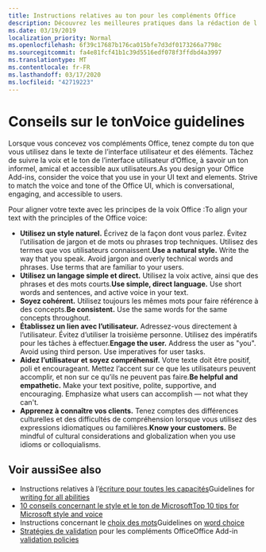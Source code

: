 ```yaml
---
title: Instructions relatives au ton pour les compléments Office
description: Découvrez les meilleures pratiques dans la rédaction de l’aide de l’utilisateur et d’autres chaînes pour les compléments Office.
ms.date: 03/19/2019
localization_priority: Normal
ms.openlocfilehash: 6f39c17687b176ca015bfe7d3df0173266a7798c
ms.sourcegitcommit: fa4e81fcf41b1c39d5516edf078f3ffdbd4a3997
ms.translationtype: MT
ms.contentlocale: fr-FR
ms.lasthandoff: 03/17/2020
ms.locfileid: "42719223"
---
```

# <a name="voice-guidelines"></a><span data-ttu-id="ed994-103">Conseils sur le ton</span><span class="sxs-lookup"><span data-stu-id="ed994-103">Voice guidelines</span></span>

<span data-ttu-id="ed994-p101">Lorsque vous concevez vos compléments Office, tenez compte du ton que vous utilisez dans le texte de l’interface utilisateur et des éléments. Tâchez de suivre la voix et le ton de l’interface utilisateur d’Office, à savoir un ton informel, amical et accessible aux utilisateurs.</span><span class="sxs-lookup"><span data-stu-id="ed994-p101">As you design your Office Add-ins, consider the voice that you use in your UI text and elements. Strive to match the voice and tone of the Office UI, which is conversational, engaging, and accessible to users.</span></span> 

<span data-ttu-id="ed994-106">Pour aligner votre texte avec les principes de la voix Office :</span><span class="sxs-lookup"><span data-stu-id="ed994-106">To align your text with the principles of the Office voice:</span></span>

- <span data-ttu-id="ed994-p102">**Utilisez un style naturel.** Écrivez de la façon dont vous parlez. Évitez l’utilisation de jargon et de mots ou phrases trop techniques. Utilisez des termes que vos utilisateurs connaissent.</span><span class="sxs-lookup"><span data-stu-id="ed994-p102">**Use a natural style.** Write the way that you speak. Avoid jargon and overly technical words and phrases. Use terms that are familiar to your users.</span></span>
- <span data-ttu-id="ed994-p103">**Utilisez un langage simple et direct.** Utilisez la voix active, ainsi que des phrases et des mots courts.</span><span class="sxs-lookup"><span data-stu-id="ed994-p103">**Use simple, direct language.** Use short words and sentences, and active voice in your text.</span></span>
- <span data-ttu-id="ed994-p104">**Soyez cohérent.** Utilisez toujours les mêmes mots pour faire référence à des concepts.</span><span class="sxs-lookup"><span data-stu-id="ed994-p104">**Be consistent.** Use the same words for the same concepts throughout.</span></span>
- <span data-ttu-id="ed994-p105">**Établissez un lien avec l’utilisateur.** Adressez-vous directement à l’utilisateur. Évitez d’utiliser la troisième personne. Utilisez des impératifs pour les tâches à effectuer.</span><span class="sxs-lookup"><span data-stu-id="ed994-p105">**Engage the user.** Address the user as "you". Avoid using third person. Use imperatives for user tasks.</span></span>
- <span data-ttu-id="ed994-p106">**Aidez l’utilisateur et soyez compréhensif.** Votre texte doit être positif, poli et encourageant. Mettez l’accent sur ce que les utilisateurs peuvent accomplir, et non sur ce qu’ils ne peuvent pas faire.</span><span class="sxs-lookup"><span data-stu-id="ed994-p106">**Be helpful and empathetic.** Make your text positive, polite, supportive, and encouraging. Emphasize what users can accomplish ― not what they can't.</span></span>
- <span data-ttu-id="ed994-p107">**Apprenez à connaître vos clients.** Tenez comptes des différences culturelles et des difficultés de compréhension lorsque vous utilisez des expressions idiomatiques ou familières.</span><span class="sxs-lookup"><span data-stu-id="ed994-p107">**Know your customers.** Be mindful of cultural considerations and globalization when you use idioms or colloquialisms.</span></span>

## <a name="see-also"></a><span data-ttu-id="ed994-124">Voir aussi</span><span class="sxs-lookup"><span data-stu-id="ed994-124">See also</span></span>

- <span data-ttu-id="ed994-125">Instructions relatives à l’[écriture pour toutes les capacités](/style-guide/accessibility/writing-all-abilities)</span><span class="sxs-lookup"><span data-stu-id="ed994-125">Guidelines for [writing for all abilities](/style-guide/accessibility/writing-all-abilities)</span></span>
- [<span data-ttu-id="ed994-126">10 conseils concernant le style et le ton de Microsoft</span><span class="sxs-lookup"><span data-stu-id="ed994-126">Top 10 tips for Microsoft style and voice</span></span>](/style-guide/top-10-tips-style-voice)
- <span data-ttu-id="ed994-127">Instructions concernant le [choix des mots](/style-guide/word-choice/)</span><span class="sxs-lookup"><span data-stu-id="ed994-127">Guidelines on [word choice](/style-guide/word-choice/)</span></span>
- <span data-ttu-id="ed994-128">[Stratégies de validation](/office/dev/store/validation-policies) pour les compléments Office</span><span class="sxs-lookup"><span data-stu-id="ed994-128">Office Add-in [validation policies](/office/dev/store/validation-policies)</span></span>
